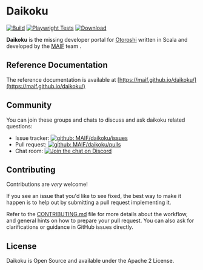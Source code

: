 # Daikoku

[![Build](https://github.com/MAIF/daikoku/actions/workflows/test.yml/badge.svg?branch=master)](https://github.com/MAIF/daikoku/actions/workflows/test.yml) [![Playwright Tests](https://github.com/MAIF/daikoku/actions/workflows/playwright.yml/badge.svg)](https://github.com/MAIF/daikoku/actions/workflows/playwright.yml) [ ![Download](https://img.shields.io/github/release/MAIF/daikoku.svg) ](https://github.com/MAIF/daikoku/releases)

**Daikoku** is the missing developer portal for <a href="https://maif.github.io/otoroshi">Otoroshi</a> written in Scala and developed by the <a href="https://maif.github.io" target="_blank">MAIF</a> team .

## Reference Documentation

The reference documentation is available at [https://maif.github.io/daikoku/](https://maif.github.io/daikoku/)

## Community
You can join these groups and chats to discuss and ask daikoku related questions:

- Issue tracker: [![github: MAIF/daikoku/issues](https://img.shields.io/github/issues/MAIF/daikoku.svg)](https://github.com/MAIF/daikoku/issues)
- Pull request: [![github: MAIF/daikoku/pulls](https://img.shields.io/github/issues-pr/MAIF/daikoku.svg)](https://github.com/MAIF/daikoku/pulls)
- Chat room: [![Join the chat on Discord](https://img.shields.io/discord/1089571852940218538?color=f9b000&label=Community&logo=Discord&logoColor=f9b000)](https://discord.gg/dmbwZrfpcQ)

## Contributing

Contributions are *very* welcome!

If you see an issue that you'd like to see fixed, the best way to make it happen is to help out by submitting a pull request implementing it.

Refer to the [CONTRIBUTING.md](https://github.com/MAIF/daikoku/blob/master/.github/CONTRIBUTING.md) file for more details about the workflow,
and general hints on how to prepare your pull request. You can also ask for clarifications or guidance in GitHub issues directly.

## License

Daikoku is Open Source and available under the Apache 2 License.
